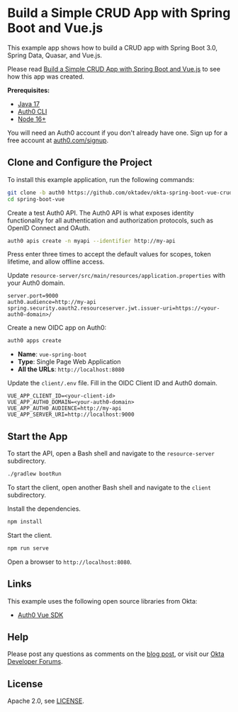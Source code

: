 # Build a Simple CRUD App with Spring Boot and Vue.js

This example app shows how to build a CRUD app with Spring Boot 3.0, Spring Data, Quasar, and Vue.js.

Please read [Build a Simple CRUD App with Spring Boot and Vue.js](https://developer.okta.com/blog/2022/08/19/build-crud-spring-and-vue) to see how this app was created.

**Prerequisites:**

- [Java 17](https://adoptium.net/)
- [Auth0 CLI](https://github.com/auth0/auth0-cli#-installation)
- [Node 16+](https://nodejs.org)

You will need an Auth0 account if you don't already have one. Sign up for a free account at [auth0.com/signup](https://auth0.com/signup).

## Clone and Configure the Project

To install this example application, run the following commands:

```bash
git clone -b auth0 https://github.com/oktadev/okta-spring-boot-vue-crud-example.git spring-boot-vue
cd spring-boot-vue
```

Create a test Auth0 API. The Auth0 API is what exposes identity functionality for all authentication and authorization protocols, such as OpenID Connect and OAuth.

```bash
auth0 apis create -n myapi --identifier http://my-api
```

Press enter three times to accept the default values for scopes, token lifetime, and allow offline access.

Update `resource-server/src/main/resources/application.properties` with your Auth0 domain.

```properties
server.port=9000
auth0.audience=http://my-api
spring.security.oauth2.resourceserver.jwt.issuer-uri=https://<your-auth0-domain>/
```

Create a new OIDC app on Auth0:

```bash
auth0 apps create
```

- **Name**: `vue-spring-boot`
- **Type**: Single Page Web Application
- **All the URLs**: `http://localhost:8080`

Update the `client/.env` file. Fill in the OIDC Client ID and Auth0 domain.

```env
VUE_APP_CLIENT_ID=<your-client-id>
VUE_APP_AUTH0_DOMAIN=<your-auth0-domain>
VUE_APP_AUTH0_AUDIENCE=http://my-api
VUE_APP_SERVER_URI=http://localhost:9000
```

## Start the App

To start the API, open a Bash shell and navigate to the `resource-server` subdirectory.

```bash
./gradlew bootRun
```

To start the client, open another Bash shell and navigate to the `client` subdirectory.

Install the dependencies.

```bash
npm install
```

Start the client.

```bash
npm run serve
```

Open a browser to `http://localhost:8080`.

## Links

This example uses the following open source libraries from Okta:

* [Auth0 Vue SDK](https://github.com/auth0/auth0-vue)

## Help

Please post any questions as comments on the [blog post](https://developer.okta.com/blog/2022/08/19/build-crud-spring-and-vue), or visit our [Okta Developer Forums](https://devforum.okta.com/). 

## License

Apache 2.0, see [LICENSE](LICENSE).

